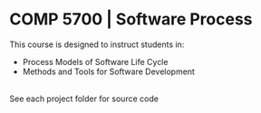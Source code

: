 <h1>COMP 5700 | Software Process</h1>
This course is designed to instruct students in:
<ul>
  <li>Process Models of Software Life Cycle</li>
  <li>Methods and Tools for Software Development</li>
</ul><br>
See each project folder for source code
